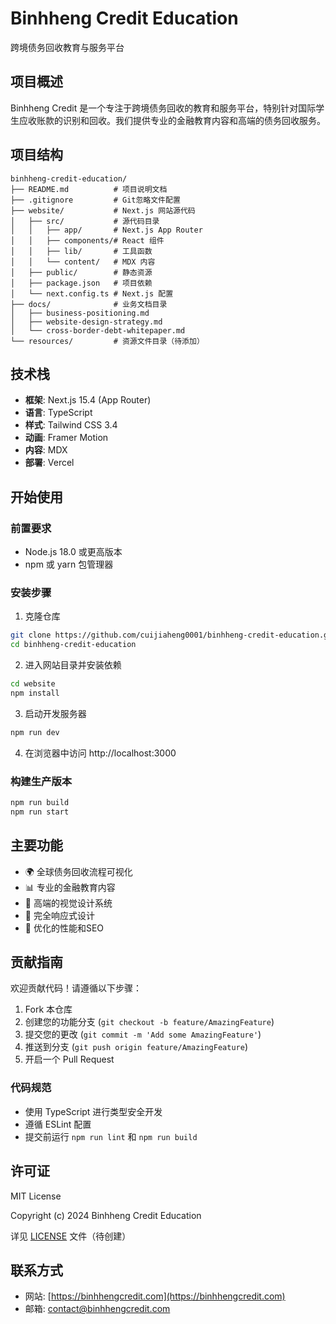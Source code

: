 # Binhheng Credit Education

跨境债务回收教育与服务平台

## 项目概述

Binhheng Credit 是一个专注于跨境债务回收的教育和服务平台，特别针对国际学生应收账款的识别和回收。我们提供专业的金融教育内容和高端的债务回收服务。

## 项目结构

```
binhheng-credit-education/
├── README.md          # 项目说明文档
├── .gitignore         # Git忽略文件配置
├── website/           # Next.js 网站源代码
│   ├── src/           # 源代码目录
│   │   ├── app/       # Next.js App Router
│   │   ├── components/# React 组件
│   │   ├── lib/       # 工具函数
│   │   └── content/   # MDX 内容
│   ├── public/        # 静态资源
│   ├── package.json   # 项目依赖
│   └── next.config.ts # Next.js 配置
├── docs/              # 业务文档目录
│   ├── business-positioning.md
│   ├── website-design-strategy.md
│   └── cross-border-debt-whitepaper.md
└── resources/         # 资源文件目录（待添加）
```

## 技术栈

- **框架**: Next.js 15.4 (App Router)
- **语言**: TypeScript
- **样式**: Tailwind CSS 3.4
- **动画**: Framer Motion
- **内容**: MDX
- **部署**: Vercel

## 开始使用

### 前置要求
- Node.js 18.0 或更高版本
- npm 或 yarn 包管理器

### 安装步骤

1. 克隆仓库
```bash
git clone https://github.com/cuijiaheng0001/binhheng-credit-education.git
cd binhheng-credit-education
```

2. 进入网站目录并安装依赖
```bash
cd website
npm install
```

3. 启动开发服务器
```bash
npm run dev
```

4. 在浏览器中访问 http://localhost:3000

### 构建生产版本

```bash
npm run build
npm run start
```

## 主要功能

- 🌍 全球债务回收流程可视化
- 📊 专业的金融教育内容
- 🎨 高端的视觉设计系统
- 📱 完全响应式设计
- 🚀 优化的性能和SEO

## 贡献指南

欢迎贡献代码！请遵循以下步骤：

1. Fork 本仓库
2. 创建您的功能分支 (`git checkout -b feature/AmazingFeature`)
3. 提交您的更改 (`git commit -m 'Add some AmazingFeature'`)
4. 推送到分支 (`git push origin feature/AmazingFeature`)
5. 开启一个 Pull Request

### 代码规范

- 使用 TypeScript 进行类型安全开发
- 遵循 ESLint 配置
- 提交前运行 `npm run lint` 和 `npm run build`

## 许可证

MIT License

Copyright (c) 2024 Binhheng Credit Education

详见 [LICENSE](LICENSE) 文件（待创建）

## 联系方式

- 网站: [https://binhhengcredit.com](https://binhhengcredit.com)
- 邮箱: contact@binhhengcredit.com